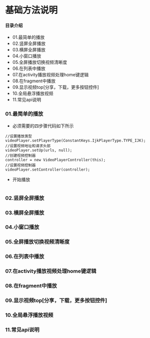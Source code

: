 # 基础方法说明
#### 目录介绍
- 01.最简单的播放
- 02.竖屏全屏播放
- 03.横屏全屏播放
- 04.小窗口播放
- 05.全屏播放切换视频清晰度
- 06.在列表中播放
- 07.在activity播放视频处理home键逻辑
- 08.在fragment中播放
- 09.显示视频top[分享，下载，更多按钮控件]
- 10.全局悬浮播放视频
- 11.常见api说明


### 01.最简单的播放
- 必须需要的四步骤代码如下所示
```
//设置播放类型
videoPlayer.setPlayerType(ConstantKeys.IjkPlayerType.TYPE_IJK);
//设置视频地址和请求头部
videoPlayer.setUp(urls, null);
//创建视频控制器
controller = new VideoPlayerController(this);
//设置视频控制器
videoPlayer.setController(controller);
```
- 开始播放
```

```



### 02.竖屏全屏播放


### 03.横屏全屏播放


### 04.小窗口播放



### 05.全屏播放切换视频清晰度



### 06.在列表中播放


### 07.在activity播放视频处理home键逻辑



### 08.在fragment中播放


### 09.显示视频top[分享，下载，更多按钮控件]



### 10.全局悬浮播放视频



### 11.常见api说明

























